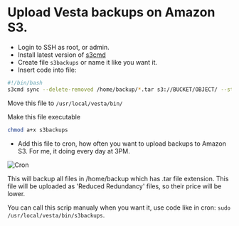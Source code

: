 # Upload Vesta backups on Amazon S3.

* Login to SSH as root, or admin.
* Install latest version of [s3cmd](https://github.com/s3tools/s3cmd)
* Create file `s3backups` or name it like you want it.
* Insert code into file:

~~~sh
#!/bin/bash
s3cmd sync --delete-removed /home/backup/*.tar s3://BUCKET/OBJECT/ --storage-class REDUCED_REDUNDANCY
~~~

Move this file to `/usr/local/vesta/bin/`

Make this file executable
~~~sh
chmod a+x s3backups
~~~

* Add this file to cron, how often you want to upload backups to Amazon S3. For me, it doing every day at 3PM.

![Cron](http://i.imgur.com/rHbfTjE.png)

This will backup all files in /home/backup which has .tar file extension. This file will be uploaded as 'Reduced Redundancy' files, so their price will be lower.

You can call this scrip manualy when you want it, use code like in cron: `sudo /usr/local/vesta/bin/s3backups`.
